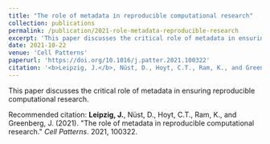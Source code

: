 ```yaml
---
title: "The role of metadata in reproducible computational research"
collection: publications
permalink: /publication/2021-role-metadata-reproducible-research
excerpt: 'This paper discusses the critical role of metadata in ensuring reproducible computational research.'
date: 2021-10-22
venue: 'Cell Patterns'
paperurl: 'https://doi.org/10.1016/j.patter.2021.100322'
citation: '<b>Leipzig, J.</b>, Nüst, D., Hoyt, C.T., Ram, K., and Greenberg, J. (2021). &quot;The role of metadata in reproducible computational research.&quot; <i>Cell Patterns</i>. 2021, 100322.'
---
```

This paper discusses the critical role of metadata in ensuring reproducible computational research.

Recommended citation: <b>Leipzig, J.</b>, Nüst, D., Hoyt, C.T., Ram, K., and Greenberg, J. (2021). "The role of metadata in reproducible computational research." <i>Cell Patterns</i>. 2021, 100322.
